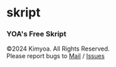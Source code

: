 # skript

### YOA's Free Skript
©2024 Kimyoa. All Rights Reserved.   
Please report bugs to [Mail](mailto:biz@kimyoa.com) / [Issues](../../issues)
